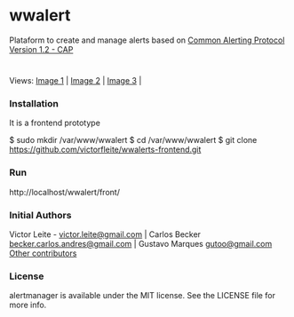 # wwalert
Plataform to create and manage alerts based on [Common Alerting Protocol Version 1.2 - CAP](http://docs.oasis-open.org/emergency/cap/v1.2/CAP-v1.2-os.html)

# 
Views:
[Image 1](https://github.com/victorfleite/alertmanager/blob/master/assets/imgs/alertas_tela_2.png) |
[Image 2](https://github.com/victorfleite/alertmanager/blob/master/assets/imgs/alertas_tela_3.png) |
[Image 3](https://github.com/victorfleite/alertmanager/blob/master/assets/imgs/alertas_tela_4.png) |



### Installation
It is a frontend prototype

  $ sudo mkdir /var/www/wwalert
  $ cd /var/www/wwalert
  $ git clone https://github.com/victorfleite/wwalerts-frontend.git

### Run
http://localhost/wwalert/front/


### Initial Authors
Victor Leite - <victor.leite@gmail.com> | 
Carlos Becker <becker.carlos.andres@gmail.com> | 
Gustavo Marques <gutoo@gmail.com>
[Other contributors](https://github.com/victorfleite/alertmanager/graphs/contributors)

### License
alertmanager is available under the MIT license. See the LICENSE file for more info.
